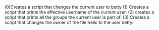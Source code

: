 (0)Creates a script that changes the current user to betty
(1) Creates a script that prints the effective username of the current user.
(2) creates a script that prints all the groups the current user is part of.
(3) Creates a script that changes the owner of the file hello to the user betty.
